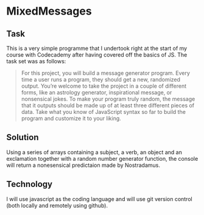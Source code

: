 # MixedMessages

## Task
This is a very simple programme that I undertook right at the start of my course with Codecademy after having covered off the basics of JS.  The task set was as follows:

>For this project, you will build a message generator program. Every time a user runs a program, they should get a new, randomized output. You’re welcome to take the project in a couple of different forms, like an astrology generator, inspirational message, or nonsensical jokes. To make your program truly random, the message that it outputs should be made up of at least three different pieces of data. Take what you know of JavaScript syntax so far to build the program and customize it to your liking.

## Solution

Using a series of arrays containing a subject, a verb, an object and an exclamation together with a random number generator function, the console will return a nonesensical predictaion made by Nostradamus.

## Technology

I will use javascript as the coding language and will use git version control (both locally and remotely using github).
